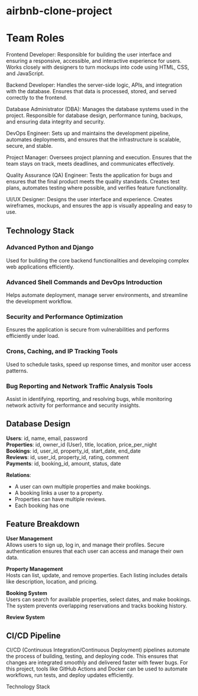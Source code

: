 # airbnb-clone-project

# Team Roles

Frontend Developer: Responsible for building the user interface and ensuring a responsive, accessible, and interactive experience for users. Works closely with designers to turn mockups into code using HTML, CSS, and JavaScript.

Backend Developer: Handles the server-side logic, APIs, and integration with the database. Ensures that data is processed, stored, and served correctly to the frontend.

Database Administrator (DBA): Manages the database systems used in the project. Responsible for database design, performance tuning, backups, and ensuring data integrity and security.

DevOps Engineer: Sets up and maintains the development pipeline, automates deployments, and ensures that the infrastructure is scalable, secure, and stable.

Project Manager: Oversees project planning and execution. Ensures that the team stays on track, meets deadlines, and communicates effectively.

Quality Assurance (QA) Engineer: Tests the application for bugs and ensures that the final product meets the quality standards. Creates test plans, automates testing where possible, and verifies feature functionality.

UI/UX Designer: Designs the user interface and experience. Creates wireframes, mockups, and ensures the app is visually appealing and easy to use.

## Technology Stack

### Advanced Python and Django
Used for building the core backend functionalities and developing complex web applications efficiently.

### Advanced Shell Commands and DevOps Introduction
Helps automate deployment, manage server environments, and streamline the development workflow.

### Security and Performance Optimization
Ensures the application is secure from vulnerabilities and performs efficiently under load.

### Crons, Caching, and IP Tracking Tools
Used to schedule tasks, speed up response times, and monitor user access patterns.

### Bug Reporting and Network Traffic Analysis Tools
Assist in identifying, reporting, and resolving bugs, while monitoring network activity for performance and security insights.

## Database Design

**Users**: id, name, email, password  
**Properties**: id, owner_id (User), title, location, price_per_night  
**Bookings**: id, user_id, property_id, start_date, end_date  
**Reviews**: id, user_id, property_id, rating, comment  
**Payments**: id, booking_id, amount, status, date  

**Relations**:  
- A user can own multiple properties and make bookings.  
- A booking links a user to a property.  
- Properties can have multiple reviews.  
- Each booking has one


## Feature Breakdown

**User Management**  
Allows users to sign up, log in, and manage their profiles. Secure authentication ensures that each user can access and manage their own data.

**Property Management**  
Hosts can list, update, and remove properties. Each listing includes details like description, location, and pricing.

**Booking System**  
Users can search for available properties, select dates, and make bookings. The system prevents overlapping reservations and tracks booking history.

**Review System**  


## CI/CD Pipeline

CI/CD (Continuous Integration/Continuous Deployment) pipelines automate the process of building, testing, and deploying code. This ensures that changes are integrated smoothly and delivered faster with fewer bugs. For this project, tools like GitHub Actions and Docker can be used to automate workflows, run tests, and deploy updates efficiently.






Technology Stack
